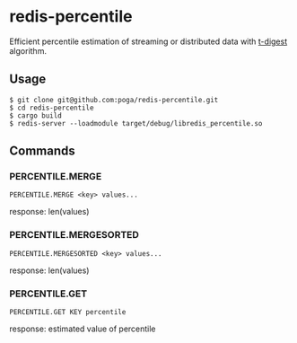 # redis-percentile

Efficient percentile estimation of streaming or distributed data with [t-digest](https://github.com/MnO2/t-digest) algorithm.

## Usage

```
$ git clone git@github.com:poga/redis-percentile.git
$ cd redis-percentile
$ cargo build
$ redis-server --loadmodule target/debug/libredis_percentile.so
```

## Commands

### PERCENTILE.MERGE

```PERCENTILE.MERGE <key> values...```

response: len(values)

### PERCENTILE.MERGESORTED

```PERCENTILE.MERGESORTED <key> values...```

response: len(values)


### PERCENTILE.GET

 ```PERCENTILE.GET KEY percentile```

 response: estimated value of percentile
